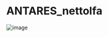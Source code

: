 # ANTARES_nettolfa

![image](https://github.com/Wellington-lopes/ANTARES_nettolfa/assets/67521652/6bdde5b5-a103-40c5-a643-dcf76144d26c)

